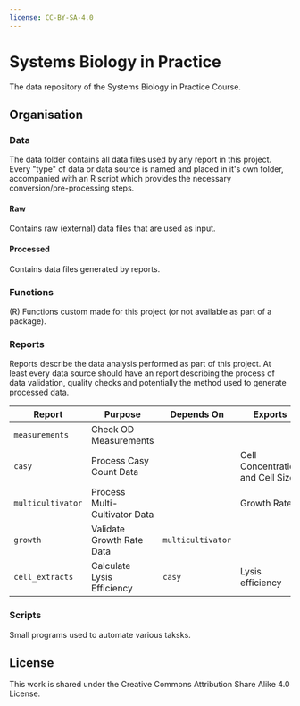 ```yaml
---
license: CC-BY-SA-4.0
---
```


# Systems Biology in Practice

The data repository of the Systems Biology in Practice Course.

## Organisation

### Data

The data folder contains all data files used by any report in this project.
Every "type" of data or data source is named and placed in it's own folder, accompanied with an R script which provides the necessary conversion/pre-processing steps.

#### Raw

Contains raw (external) data files that are used as input.

#### Processed

Contains data files generated by reports.

### Functions

(R) Functions custom made for this project (or not available as part of a package).

### Reports

Reports describe the data analysis performed as part of this project. At least every data source should have an report describing the process of data validation, quality checks and potentially the method used to generate processed data.

| Report | Purpose | Depends On | Exports | Exports To |
|--------|---------|------------|---------|------------|
| `measurements`    | Check OD Measurements         |   |   |   |
| `casy`            | Process Casy Count Data       |   | Cell Concentration and Cell Size | `casy/YYMMDD_casy_counts_diameter.csv` |
| `multicultivator` | Process Multi-Cultivator Data |   | Growth Rates | `growth/YYMMDD_growth_rates.csv` |
| `growth`          | Validate Growth Rate Data     | `multicultivator`|   |   |
| `cell_extracts`   | Calculate Lysis Efficiency    | `casy` | Lysis efficiency | `cell_extracts/YYMMDD_cell_extracts.csv` |

### Scripts

Small programs used to automate various taksks.

## License

This work is shared under the Creative Commons Attribution Share Alike 4.0 License.